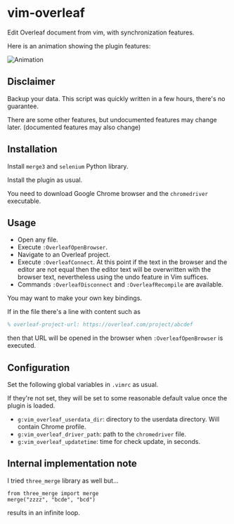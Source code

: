 # vim-overleaf
Edit Overleaf document from vim, with synchronization features.

Here is an animation showing the plugin features:

![Animation](https://user-images.githubusercontent.com/25191436/208226637-aa27da1f-c1ce-460d-9c0c-55da604d156b.gif)

## Disclaimer

Backup your data. This script was quickly written in a few hours, there's no guarantee.

There are some other features, but undocumented features may change later. (documented features may also change)

## Installation

Install `merge3` and `selenium` Python library.

Install the plugin as usual.

You need to download Google Chrome browser and the `chromedriver` executable.

## Usage

* Open any file.
* Execute `:OverleafOpenBrowser`.
* Navigate to an Overleaf project.
* Execute `:OverleafConnect`. At this point if the text in the browser and the editor are not equal then
the editor text will be overwritten with the browser text, nevertheless using the undo feature in Vim suffices.
* Commands `:OverleafDisconnect` and `:OverleafRecompile` are available.

You may want to make your own key bindings.

If in the file there's a line with content such as
```tex
% overleaf-project-url: https://overleaf.com/project/abcdef
```
then that URL will be opened in the browser when `:OverleafOpenBrowser` is executed.

## Configuration

Set the following global variables in `.vimrc` as usual.

If they're not set, they will be set to some reasonable default value once the plugin is loaded.

* `g:vim_overleaf_userdata_dir`: directory to the userdata directory. Will contain Chrome profile.
* `g:vim_overleaf_driver_path`: path to the `chromedriver` file.
* `g:vim_overleaf_updatetime`: time for check update, in seconds.

## Internal implementation note

I tried `three_merge` library as well but...
```
from three_merge import merge
merge("zzzz", "bcde", "bcd")
```
results in an infinite loop.
